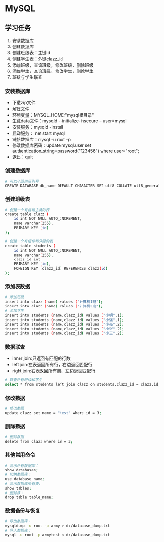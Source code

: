 # MySQL

## 学习任务

1. 安装数据库
1. 创建数据库
2. 创建班级表：主键id
3. 创建学生表：外键clazz_id
4. 添加班级，查询班级，修改班级，删除班级
5. 添加学生，查询班级，修改学生，删除学生
6. 班级与学生联查

### 安装数据库
* 下载zip文件
* 解压文件
* 环境变量：MYSQL_HOME:"mysql根目录"
* 生成data文件：mysqld --initialize-insecure --user=mysql
* 安装服务：mysqld -install
* 启动服务： net start mysql
* 链接数据库：mysql -u root -p
* 修改数据库密码：update mysql.user set authentication_string=password("123456") where user="root";
* 退出：quit

### 创建数据库

``` bash
# 可以不适用反引号
CREATE DATABASE db_name DEFAULT CHARACTER SET utf8 COLLATE utf8_general_ci; 
```

### 创建班级表

``` bash
# 创建一个有自增主键的表
create table clazz (
    id int NOT NULL AUTO_INCREMENT,
    name varchar(255),
    PRIMARY KEY (id)
);

# 创建一个有组件和外键的表
create table students (
    id int NOT NULL AUTO_INCREMENT,
    name varchar(255),
    clazz_id int,
    PRIMARY KEY (id),
    FOREIGN KEY (clazz_id) REFERENCES clazz(id)
);
```

### 添加表数据

``` bash
# 添加班级
insert into clazz (name) values ("计算机1班");
insert into clazz (name) values ("计算机2班");
# 添加学生
insert into students (name,clazz_id) values ("小明",1);
insert into students (name,clazz_id) values ("小强",1);
insert into students (name,clazz_id) values ("小亮",2);
insert into students (name,clazz_id) values ("小张",2);
insert into students (name,clazz_id) values ("小王",2);
```

### 数据联查
* inner join:只返回有匹配的行数
* left join:左表返回所有行，右边返回匹配行
* right join:右表返回所有航，左边返回匹配行

``` bash
# 联查所有班级和学生
select * from students left join clazz on students.clazz_id = clazz.id;
```

### 修改数据
``` bash
# 修改数据
update clazz set name = "test" where id = 3;
```

### 删除数据

``` bash
# 删除数据
delete from clazz where id = 3;
```

### 其他常用命令

``` bash
# 显示所有数据库：
show databases;
# 切换数据库：
use database_name;
# 显示数据库所有表:
show tables;
# 删除表：
drop table table_name;
```


### 数据备份与恢复

``` bash
# 导出数据库：
mysqldump -u root -p army > d:/database_dump.txt
# 导入数据库：
mysql -u root -p armytest < d:/database_dump.txt
```

